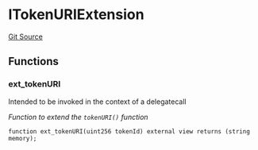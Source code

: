 # ITokenURIExtension
[Git Source](https://github.com/0xStation/0xrails/blob/7b2d3363f0d5023623fd16114b60a38cf52ce246/src/extension/examples/metadataRouter/IMetadataExtensions.sol)


## Functions
### ext_tokenURI

Intended to be invoked in the context of a delegatecall

*Function to extend the `tokenURI()` function*


```solidity
function ext_tokenURI(uint256 tokenId) external view returns (string memory);
```

